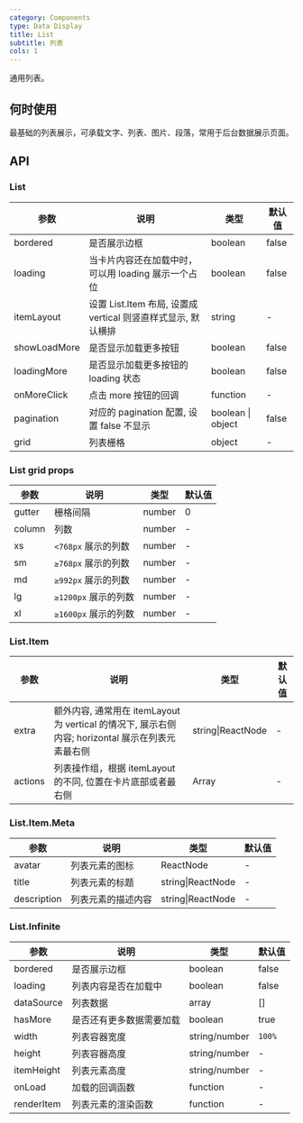 ```yaml
---
category: Components
type: Data Display
title: List 
subtitle: 列表
cols: 1
---
```


通用列表。

## 何时使用

最基础的列表展示，可承载文字、列表、图片、段落，常用于后台数据展示页面。

## API

### List

| 参数     | 说明           | 类型     | 默认值       |
|----------|----------------|----------|--------------|
| bordered | 是否展示边框 | boolean   |  false  |
| loading | 当卡片内容还在加载中时，可以用 loading 展示一个占位 | boolean   |  false  |
| itemLayout | 设置 List.Item 布局, 设置成 vertical 则竖直样式显示, 默认横排 | string | - |
| showLoadMore    | 是否显示加载更多按钮 | boolean   |  false  |
| loadingMore  | 是否显示加载更多按钮的 loading 状态 | boolean   |  false  |
| onMoreClick    | 点击 more 按钮的回调 | function   | - |
| pagination | 对应的 pagination 配置, 设置 false 不显示 | boolean \| object   |  false  |
| grid | 列表栅格 | object   |  -  |

### List grid props
| 参数     | 说明           | 类型     | 默认值       |
---------|-------------|------|---------
| gutter | 栅格间隔 | number | 0 |
| column | 列数 | number | - |
| xs | `<768px` 展示的列数 | number   |  -  |
| sm | `≥768px` 展示的列数  | number   |  -  |
| md | `≥992px` 展示的列数  | number   |  -  |
| lg | `≥1200px` 展示的列数  | number   |  -  |
| xl | `≥1600px` 展示的列数  | number   |  -  |

### List.Item

| 参数     | 说明           | 类型     | 默认值       |
---------|-------------|------|---------
| extra | 额外内容, 通常用在 itemLayout 为 vertical 的情况下, 展示右侧内容; horizontal 展示在列表元素最右侧 | string\|ReactNode |  -  |
| actions | 列表操作组，根据 itemLayout 的不同, 位置在卡片底部或者最右侧 | Array<ReactNode> |  -  |

### List.Item.Meta

| 参数     | 说明           | 类型     | 默认值       |
---------|-------------|------|---------
| avatar | 列表元素的图标 | ReactNode |  -  |
| title | 列表元素的标题 | string\|ReactNode |  -  |
| description | 列表元素的描述内容 | string\|ReactNode |  -  |

### List.Infinite

| 参数     | 说明           | 类型     | 默认值       |
---------|-------------|------|---------
| bordered | 是否展示边框 | boolean   |  false  |
| loading | 列表内容是否在加载中 | boolean   |  false  |
| dataSource | 列表数据 | array   |  []  |
| hasMore | 是否还有更多数据需要加载 | boolean  |  true  |
| width | 列表容器宽度 | string\/number  |  `100%`  |
| height | 列表容器高度 | string\/number  |  -  |
| itemHeight | 列表元素高度 | string\/number  |  -  |
| onLoad | 加载的回调函数 | function  |  -  |
| renderItem | 列表元素的渲染函数 | function  |  -  |

